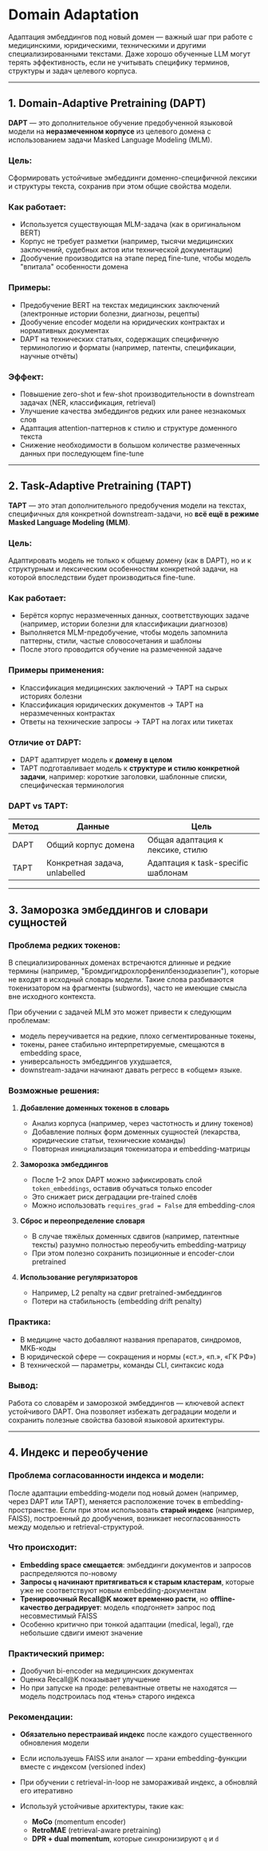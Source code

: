 # Domain Adaptation&#x20;

Адаптация эмбеддингов под новый домен — важный шаг при работе с медицинскими, юридическими, техническими и другими специализированными текстами. Даже хорошо обученные LLM могут терять эффективность, если не учитывать специфику терминов, структуры и задач целевого корпуса.

---

## 1. Domain-Adaptive Pretraining (DAPT)

**DAPT** — это дополнительное обучение предобученной языковой модели на **неразмеченном корпусе** из целевого домена с использованием задачи Masked Language Modeling (MLM).

### Цель:

Сформировать устойчивые эмбеддинги доменно-специфичной лексики и структуры текста, сохранив при этом общие свойства модели.

### Как работает:

* Используется существующая MLM-задача (как в оригинальном BERT)
* Корпус не требует разметки (например, тысячи медицинских заключений, судебных актов или технической документации)
* Дообучение производится на этапе перед fine-tune, чтобы модель "впитала" особенности домена

### Примеры:

* Предобучение BERT на текстах медицинских заключений (электронные истории болезни, диагнозы, рецепты)
* Дообучение encoder модели на юридических контрактах и нормативных документах
* DAPT на технических статьях, содержащих специфичную терминологию и форматы (например, патенты, спецификации, научные отчёты)

### Эффект:

* Повышение zero-shot и few-shot производительности в downstream задачах (NER, классификация, retrieval)
* Улучшение качества эмбеддингов редких или ранее незнакомых слов
* Адаптация attention-паттернов к стилю и структуре доменного текста
* Снижение необходимости в большом количестве размеченных данных при последующем fine-tune

---

## 2. Task-Adaptive Pretraining (TAPT)

**TAPT** — это этап дополнительного предобучения модели на текстах, специфичных для конкретной downstream-задачи, но **всё ещё в режиме Masked Language Modeling (MLM)**.

### Цель:

Адаптировать модель не только к общему домену (как в DAPT), но и к структурным и лексическим особенностям конкретной задачи, на которой впоследствии будет производиться fine-tune.

### Как работает:

* Берётся корпус неразмеченных данных, соответствующих задаче (например, истории болезни для классификации диагнозов)
* Выполняется MLM-предобучение, чтобы модель запомнила паттерны, стили, частые словосочетания и шаблоны
* После этого проводится обучение на размеченной задаче

### Примеры применения:

* Классификация медицинских заключений → TAPT на сырых историях болезни
* Классификация юридических документов → TAPT на неразмеченных контрактах
* Ответы на технические запросы → TAPT на логах или тикетах

### Отличие от DAPT:

* DAPT адаптирует модель к **домену в целом**
* TAPT подготавливает модель к **структуре и стилю конкретной задачи**, например: короткие заголовки, шаблонные списки, специфическая терминология

### DAPT vs TAPT:

| Метод | Данные                        | Цель                               |
| ----- | ----------------------------- | ---------------------------------- |
| DAPT  | Общий корпус домена           | Общая адаптация к лексике, стилю   |
| TAPT  | Конкретная задача, unlabelled | Адаптация к task-specific шаблонам |

---

## 3. Заморозка эмбеддингов и словари сущностей

### Проблема редких токенов:

В специализированных доменах встречаются длинные и редкие термины (например, "Бромдигидрохлорфенилбензодиазепин"), которые не входят в исходный словарь модели. Такие слова разбиваются токенизатором на фрагменты (subwords), часто не имеющие смысла вне исходного контекста.

При обучении с задачей MLM это может привести к следующим проблемам:

* модель переучивается на редкие, плохо сегментированные токены,
* токены, ранее стабильно интерпретируемые, смещаются в embedding space,
* универсальность эмбеддингов ухудшается,
* downstream-задачи начинают давать регресс в «общем» языке.

### Возможные решения:

1. **Добавление доменных токенов в словарь**

   * Анализ корпуса (например, через частотность и длину токенов)
   * Добавление полных форм доменных сущностей (лекарства, юридические статьи, технические команды)
   * Повторная инициализация токенизатора и embedding-матрицы

2. **Заморозка эмбеддингов**

   * После 1–2 эпох DAPT можно зафиксировать слой `token_embeddings`, оставив обучаться только encoder
   * Это снижает риск деградации pre-trained слоёв
   * Можно использовать `requires_grad = False` для embedding-слоя

3. **Сброс и переопределение словаря**

   * В случае тяжёлых доменных сдвигов (например, патентные тексты) разумно полностью переобучить embedding-матрицу
   * При этом полезно сохранить позиционные и encoder-слои pretrained

4. **Использование регуляризаторов**

   * Например, L2 penalty на сдвиг pretrained-эмбеддингов
   * Потери на стабильность (embedding drift penalty)

### Практика:

* В медицине часто добавляют названия препаратов, синдромов, МКБ-коды
* В юридической сфере — сокращения и нормы («ст.», «п.», «ГК РФ»)
* В технической — параметры, команды CLI, синтаксис кода

### Вывод:

Работа со словарём и заморозкой эмбеддингов — ключевой аспект устойчивого DAPT. Она позволяет избежать деградации модели и сохранить полезные свойства базовой языковой архитектуры.

---

## 4. Индекс и переобучение

### Проблема согласованности индекса и модели:

После адаптации embedding-модели под новый домен (например, через DAPT или TAPT), меняется расположение точек в embedding-пространстве. Если при этом использовать **старый индекс** (например, FAISS), построенный до дообучения, возникает несогласованность между моделью и retrieval-структурой.

### Что происходит:

* **Embedding space смещается**: эмбеддинги документов и запросов распределяются по-новому
* **Запросы ************`q`************ начинают притягиваться к старым кластерам**, которые уже не соответствуют новым embedding-документам
* **Тренировочный Recall\@K может временно расти**, но **offline-качество деградирует**: модель «подгоняет» запрос под несовместимый FAISS
* Особенно критично при тонкой адаптации (medical, legal), где небольшие сдвиги имеют значение

### Практический пример:

* Дообучил bi-encoder на медицинских документах
* Оценка Recall\@K показывает улучшение
* Но при запуске на проде: релевантные ответы не находятся — модель подстроилась под «тень» старого индекса

### Рекомендации:

* **Обязательно перестраивай индекс** после каждого существенного обновления модели
* Если используешь FAISS или аналог — храни embedding-функции вместе с индексом (versioned index)
* При обучении с retrieval-in-loop не замораживай индекс, а обновляй его итеративно
* Используй устойчивые архитектуры, такие как:

  * **MoCo** (momentum encoder)
  * **RetroMAE** (retrieval-aware pretraining)
  * **DPR + dual momentum**, которые синхронизируют `q` и `d`